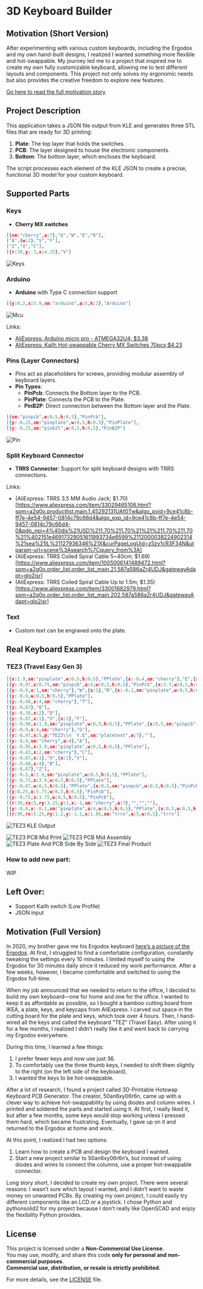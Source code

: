 # 3D Keyboard Builder

## Motivation (Short Version)

After experimenting with various custom keyboards, including the Ergodox and my own hand-built designs, I realized I wanted something more flexible and hot-swappable. My journey led me to a project that inspired me to create my own fully customizable keyboard, allowing me to test different layouts and components. This project not only solves my ergonomic needs but also provides the creative freedom to explore new features. <F12>

[Go here to read the full motivation story](#motivation-\(full-version\))


## Project Description

This application takes a JSON file output from KLE and generates three STL files that are ready for 3D printing:
1. **Plate**: The top layer that holds the switches.
2. **PCB**: The layer designed to house the electronic components.
3. **Bottom**: The bottom layer, which encloses the keyboard.

The script processes each element of the KLE JSON to create a precise, functional 3D model for your custom keyboard.

## Supported Parts

### Keys
- **Cherry MX switches**
```json
[{sm:"cherry",a:7},"Q","W","E","R"],
["A",{w:2},"S","F"],
["Z","X","C"],
[{r:30,y:-3,x:4.25},"V"]
```
![Keys](Documents/Keys.png)

### Arduino
- **Arduino** with Type C connection support
```json
[{y:0.2,x:5.9,sm:"arduino",a:5,h:2},"Arduino"]
```
![Mcu](Documents/MCU.png)

Links:
- [AliExpress: Arduino micro pro - ATMEGA32U4; $3.38](https://www.aliexpress.com/item/32840365436.html?spm=a2g0o.order_list.order_list_main.51.587a586aZr4UDJ&gatewayAdapt=glo2isr)
- [AliExpress: Kailh Hot-swappable Cherry MX Switches 70pcs;$4.23](https://www.aliexpress.com/item/1005007052649640.html?spm=a2g0o.order_list.order_list_main.208.587a586aZr4UDJ)

### Pins (Layer Connectors)
- Pins act as placeholders for screws, providing modular assembly of keyboard layers.
- **Pin Types**:
  - **PinPcb**: Connects the Bottom layer to the PCB.
  - **PinPlate**: Connects the PCB to the Plate.
  - **PinB2P**: Direct connection between the Bottom layer and the Plate.
```json
[{sm:"pinpcb",w:0.5,h:0.5},"PinPcb"],
[{y:-0.25,sm:"pinplate",w:0.5,h:0.5},"PinPlate"],
[{y:-0.25,sm:"pinb2t",w:0.5,h:0.5},"PinB2P"]
```
![Pin](Documents/Pins.png)


### Split Keyboard Connector
- **TRRS Connector**: Support for split keyboard designs with TRRS connections.

Links:
- (AliExpress: TRRS 3.5 MM Audio Jack; $1.70)[https://www.aliexpress.com/item/33029465106.html?spm=a2g0o.productlist.main.1.45292131UAf0Tw&algo_pvid=9ce41c8b-ff7e-4e54-9457-0814c79c66d4&algo_exp_id=9ce41c8b-ff7e-4e54-9457-0814c79c66d4-0&pdp_npi=4%40dis%21USD%211.70%211.70%21%21%211.70%211.70%21%402151e46917329051611993734e6599%2112000038224902314%21sea%21IL%21127936346%21X&curPageLogUid=z5zv1cR3F34N&utparam-url=scene%3Asearch%7Cquery_from%3A]
- (AliExpress: TRRS Coiled Spiral Cable 5~40cm; $1.69)[https://www.aliexpress.com/item/1005006141489472.html?spm=a2g0o.order_list.order_list_main.21.587a586aZr4UDJ&gatewayAdapt=glo2isr]
- (AliExpress: TRRS Coiled Spiral Cable Up to 1.5m; $1.35) [https://www.aliexpress.com/item/33001682979.html?spm=a2g0o.order_list.order_list_main.202.587a586aZr4UDJ&gatewayAdapt=glo2isr]

### Text
- Custom text can be engraved onto the plate.

## Real Keyboard Examples

### TEZ3 (Travel Easy Gen 3)

```json
[{x:1.9,sm:"pinplate",w:0.5,h:0.5},"PPlate",{x:-0.4,sm:"cherry"},"E",{x:2.3,sm:"arduino",a:5,h:2},"Arduino"],
[{y:-0.97,x:0.75,sm:"pinpcb",a:4,w:0.5,h:0.5},"PinPcb",{x:3.5,w:0.5,h:0.5},"PinPcb"],
[{y:-0.9,x:1,sm:"cherry"},"W",{x:1},"R",{x:-0.1,sm:"pinplate",w:0.5,h:0.5},"PPlate"],
[{y:-0.9,w:0.5,h:0.5},"PPlate"],
[{y:-0.98,x:4,sm:"cherry"},"T"],
[{y:-0.87},"Q"],
[{y:-0.38,x:2},"D"],
[{y:-0.87,x:1},"S",{x:1},"F"],
[{y:-0.98,x:1.9,sm:"pinplate",w:0.5,h:0.5},"PPlate",{x:0.5,sm:"pinpcb",w:0.5,h:0.5},"PinPcb"],
[{y:-0.9,x:4,sm:"cherry"},"G"],
[{y:-0.97,x:5,p:"TEZ3\\n  Y.E",sm:"platetext",a:7},""],
[{y:-0.9,sm:"cherry",a:4},"A"],
[{y:-0.95,x:3.9,sm:"pinplate",w:0.5,h:0.5},"PPlate"],
[{y:-0.43,x:2,sm:"cherry"},"C"],
[{y:-0.87,x:1},"X",{x:1},"V"],
[{y:-0.88,x:4},"B"],
[{y:-0.87},"Z"],
[{y:-0.5,x:1.9,sm:"pinplate",w:0.5,h:0.5},"PPlate"],
[{y:-0.73,x:3.9,w:0.5,h:0.5},"PPlate"],
[{y:-0.87,w:0.5,h:0.5},"PPlate",{x:0.5,sm:"pinpcb",w:0.5,h:0.5},"PinPcb"],
[{y:0.25,x:5.75,w:0.5,h:0.5},"PinPcb"],
[{y:-0.75,x:3.75,w:0.5,h:0.5},"PinPcb"],
[{r:30,rx:5,ry:3.25,y:1,x:-1,sm:"cherry",a:7},"","",""],
[{y:-0.8,x:-0.1,sm:"pinplate",a:4,w:0.5,h:0.5},"PPlate",{x:0.5,w:0.5,h:0.5},"PPlate"],
[{r:90,rx:5.25,ry:1.2,y:-1.1,x:1.85,sm:"trrs",a:5,w:0.5},"trrs"]
```
![TEZ3 KLE Output](Documents/tez3_kle.png)

![TEZ3 PCB Mid Print](Documents/tez3_pcb_mid_print.jpg)
![TEZ3 PCB Mid Assembly](Documents/tez3_pcb_mid_assemly.jpg)
![TEZ3 Plate And PCB Side By Side](Documents/tez3_plate_pcb_sidebyside.jpg)
![TEZ3 Final Product](Documents/tez3_final.jpg)

### How to add new part:
WIP


## Left Over:
* Support Kailh switch (Low Profile)
* JSON input

## Motivation (Full Version)

In 2020, my brother gave me his Ergodox keyboard [here’s a picture of the Ergodox](Documents/ergodox.jpg). At first, I struggled to find a comfortable configuration, constantly tweaking the settings every 10 minutes. I limited myself to using the Ergodox for 30 minutes daily since it reduced my work performance. After a few weeks, however, I became comfortable and switched to using the Ergodox full-time.

When my job announced that we needed to return to the office, I decided to build my own keyboard—one for home and one for the office. I wanted to keep it as affordable as possible, so I bought a bamboo cutting board from IKEA, a plate, keys, and keycaps from AliExpress. I carved out space in the cutting board for the plate and keys, which took over 4 hours. Then, I hand-wired all the keys and called the keyboard "TEZ" (Travel Easy). After using it for a few months, I realized I didn’t really like it and went back to carrying my Ergodox everywhere.

During this time, I learned a few things:
1. I prefer fewer keys and now use just 36.
2. To comfortably use the three thumb keys, I needed to shift them slightly to the right (on the left side of the keyboard).
3. I wanted the keys to be hot-swappable.

After a lot of research, I found a project called 3D-Printable Hotswap Keyboard PCB Generator. The creator, 50an6xy06r6n, came up with a clever way to achieve hot-swappability by using diodes and column wires. I printed and soldered the parts and started using it. At first, I really liked it, but after a few months, some keys would stop working unless I pressed them hard, which became frustrating. Eventually, I gave up on it and returned to the Ergodox at home and work.

At this point, I realized I had two options:

1. Learn how to create a PCB and design the keyboard I wanted.
2. Start a new project similar to 50an6xy06r6n’s, but instead of using diodes and wires to connect the columns, use a proper hot-swappable connector.

Long story short, I decided to create my own project. There were several reasons: I wasn’t sure which layout I wanted, and I didn’t want to waste money on unwanted PCBs. By creating my own project, I could easily try different components like an LCD or a joystick. I chose Python and pythonsolid2 for my project because I don’t really like OpenSCAD and enjoy the flexibility Python provides.

## License

This project is licensed under a **Non-Commercial Use License**.  
You may use, modify, and share this code **only for personal and non-commercial purposes**.  
**Commercial use, distribution, or resale is strictly prohibited.**

For more details, see the [LICENSE](LICENSE.txt) file.
